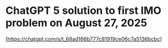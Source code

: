 # ChatGPT 5 solution to first IMO problem on August 27, 2025

[https://chatgpt.com/s/t_68ad166b777c81919ce06c7a5136bcbc]

